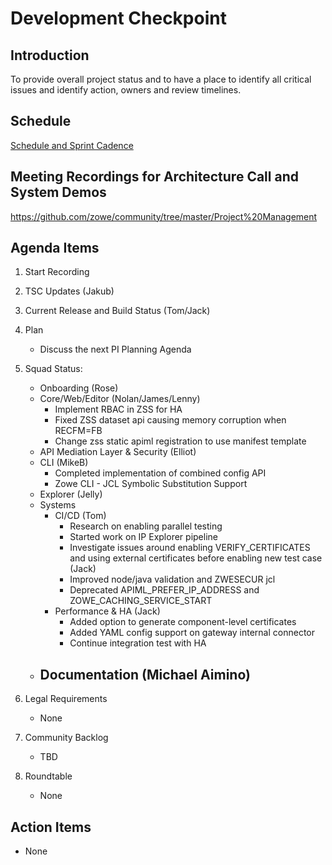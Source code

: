 # Development Checkpoint

Introduction
------------
To provide overall project status and to have a place to identify all critical issues and identify action, owners and review timelines.

Schedule
--------
[Schedule and Sprint Cadence](https://github.com/zowe/community/blob/master/Project%20Management/Schedule/Zowe%20PI%20%26%20Sprint%20Cadence.md)

Meeting Recordings for Architecture Call and System Demos
-----------------
https://github.com/zowe/community/tree/master/Project%20Management

Agenda Items
------------
1. Start Recording
2. TSC Updates (Jakub)
3. Current Release and Build Status (Tom/Jack)
4. Plan
     - Discuss the next PI Planning Agenda
5. Squad Status:
    - Onboarding (Rose)
    - Core/Web/Editor (Nolan/James/Lenny)
      - Implement RBAC in ZSS for HA
      - Fixed ZSS dataset api causing memory corruption when RECFM=FB
      - Change zss static apiml registration to use manifest template
    - API Mediation Layer & Security (Elliot)  
    - CLI (MikeB)
      - Completed implementation of combined config API
      - Zowe CLI - JCL Symbolic Substitution Support
    - Explorer (Jelly)
    - Systems
      - CI/CD (Tom)
        * Research on enabling parallel testing
        * Started work on IP Explorer pipeline
        * Investigate issues around enabling VERIFY_CERTIFICATES and using external certificates before enabling new test case (Jack)
        * Improved node/java validation and ZWESECUR jcl
        * Deprecated APIML_PREFER_IP_ADDRESS and ZOWE_CACHING_SERVICE_START
      - Performance & HA (Jack)
        * Added option to generate component-level certificates
        * Added YAML config support on gateway internal connector
        * Continue integration test with HA
    - Documentation (Michael Aimino)
      -

6. Legal Requirements
    - None
7. Community Backlog
    - TBD
8. Roundtable
    - None

Action Items
------------
- None
